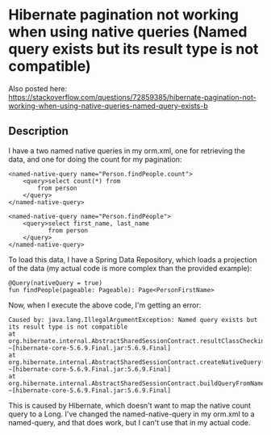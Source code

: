 # Hibernate pagination not working when using native queries (Named query exists but its result type is not compatible)

Also posted here: https://stackoverflow.com/questions/72859385/hibernate-pagination-not-working-when-using-native-queries-named-query-exists-b

## Description

I have a two named native queries in my orm.xml, one for retrieving the data, and one for doing the count for my pagination:

```
<named-native-query name="Person.findPeople.count">
    <query>select count(*) from
        from person
    </query>
</named-native-query>

<named-native-query name="Person.findPeople">
    <query>select first_name, last_name
           from person
    </query>
</named-native-query>
```

To load this data, I have a Spring Data Repository, which loads a projection of the data (my actual code is more complex than the provided example):

```
@Query(nativeQuery = true)
fun findPeople(pageable: Pageable): Page<PersonFirstName>
```

Now, when I execute the above code, I'm getting an error:

```
Caused by: java.lang.IllegalArgumentException: Named query exists but its result type is not compatible
at org.hibernate.internal.AbstractSharedSessionContract.resultClassChecking(AbstractSharedSessionContract.java:984) ~[hibernate-core-5.6.9.Final.jar:5.6.9.Final]
at org.hibernate.internal.AbstractSharedSessionContract.createNativeQuery(AbstractSharedSessionContract.java:942) ~[hibernate-core-5.6.9.Final.jar:5.6.9.Final]
at org.hibernate.internal.AbstractSharedSessionContract.buildQueryFromName(AbstractSharedSessionContract.java:920) ~[hibernate-core-5.6.9.Final.jar:5.6.9.Final]
```

This is caused by Hibernate, which doesn't want to map the native count query to a Long. I've changed the named-native-query in my orm.xml to a named-query, and that does work, but I can't use that in my actual code.
 

